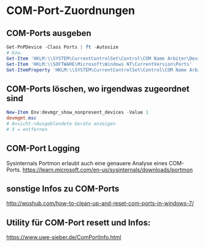 # COM-Port-Zuordnungen

## COM-Ports ausgeben

```Powershell
Get-PnPDevice -Class Ports | ft -Autosize
# bzw.
Get-Item 'HKLM:\\SYSTEM\CurrentControlSet\Control\COM Name Arbiter\Devices'
Get-Item 'HKLM:\\SOFTWARE\Microsoft\Windows NT\CurrentVersion\Ports'
Get-ItemProperty 'HKLM:\\SYSTEM\CurrentControlSet\Control\COM Name Arbiter' -Name 'ComDB'
```

## COM-Ports löschen, wo irgendwas zugeordnet sind

```Powershell
New-Item Env:devmgr_show_nonpresent_devices -Value 1
devmgmt.msc
# Ansicht->Ausgeblendete Geräte anzeigen
# X = entfernen
```

## COM-Port Logging
Sysinternals Portmon erlaubt auch eine genauere Analyse eines COM-Ports.
https://learn.microsoft.com/en-us/sysinternals/downloads/portmon

## sonstige Infos zu COM-Ports
http://woshub.com/how-to-clean-up-and-reset-com-ports-in-windows-7/

## Utility für COM-Port resett und Infos:
https://www.uwe-sieber.de/ComPortInfo.html
